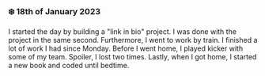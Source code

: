  
### ❄️ 18th of January 2023

I started the day by building a "link in bio" project. I was done with the project in the same second. Furthermore, I went to work by train. I finished a lot of work I had since Monday. Before I went home, I played kicker with some of my team. Spoiler, I lost two times. Lastly, when I got home, I started a new book and coded until bedtime.
 
